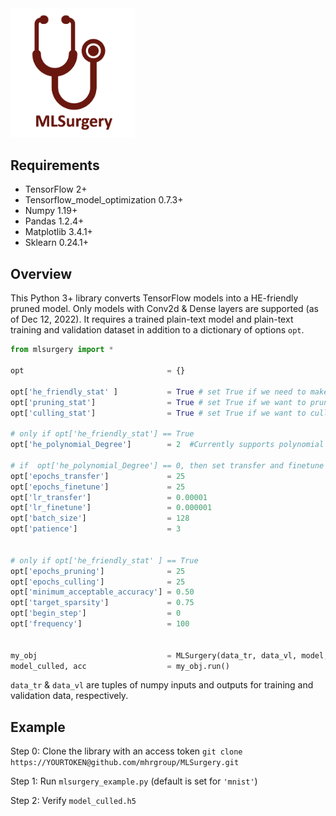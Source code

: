 <img src="docs/logo.png" width="200">

## Requirements
- TensorFlow 2+
- Tensorflow_model_optimization 0.7.3+
- Numpy 1.19+
- Pandas 1.2.4+
- Matplotlib 3.4.1+
- Sklearn 0.24.1+

## Overview

This Python 3+ library converts TensorFlow models into a HE-friendly pruned model. Only models with Conv2d & Dense layers are supported (as of Dec 12, 2022). It requires a trained plain-text model and plain-text training and validation dataset in addition to a dictionary of options ```opt```.

```Python
from mlsurgery import *

opt                                = {}

opt['he_friendly_stat' ]           = True # set True if we need to make model HE-friendly
opt['pruning_stat']                = True # set True if we want to prune the model
opt['culling_stat']                = True # set True if we want to cull the model

# only if opt['he_friendly_stat'] == True
opt['he_polynomial_Degree']        = 2  #Currently supports polynomial degrees 0, 2, 3, & 4 for making a model HE-friendly

# if  opt['he_polynomial_Degree'] == 0, then set transfer and finetune epochs to 1
opt['epochs_transfer']             = 25
opt['epochs_finetune']             = 25
opt['lr_transfer']                 = 0.00001
opt['lr_finetune']                 = 0.000001
opt['batch_size']                  = 128
opt['patience']                    = 3 


# only if opt['he_friendly_stat' ] == True 
opt['epochs_pruning']              = 25
opt['epochs_culling']              = 25
opt['minimum_acceptable_accuracy'] = 0.50
opt['target_sparsity']             = 0.75
opt['begin_step']                  = 0 
opt['frequency']                   = 100


my_obj                             = MLSurgery(data_tr, data_vl, model, opt)
model_culled, acc                  = my_obj.run()

```

```data_tr``` & ```data_vl``` are tuples of numpy inputs and outputs for training and validation data, respectively. 

## Example

Step 0: Clone the library with an access token ```git clone https://YOURTOKEN@github.com/mhrgroup/MLSurgery.git``` 

Step 1: Run ```mlsurgery_example.py``` (default is set for ```'mnist'```)

Step 2: Verify ```model_culled.h5```
